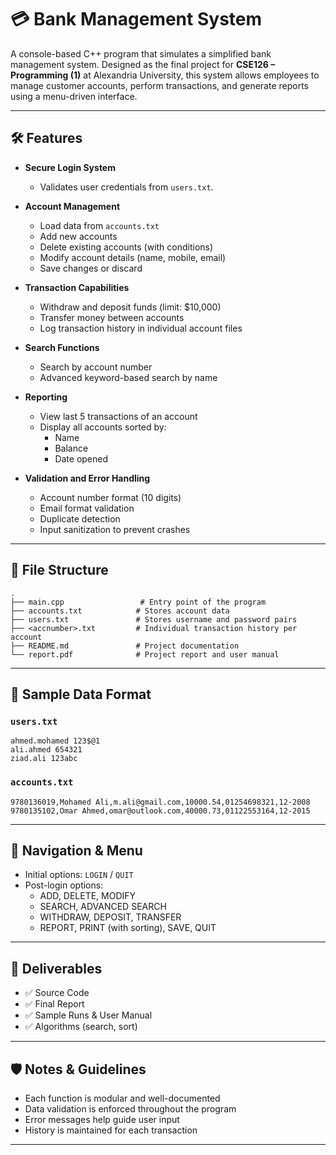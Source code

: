 # 💳 Bank Management System

A console-based C++ program that simulates a simplified bank management system. Designed as the final project for **CSE126 – Programming (1)** at Alexandria University, this system allows employees to manage customer accounts, perform transactions, and generate reports using a menu-driven interface.

---

## 🛠️ Features

- **Secure Login System**
  - Validates user credentials from `users.txt`.

- **Account Management**
  - Load data from `accounts.txt`
  - Add new accounts
  - Delete existing accounts (with conditions)
  - Modify account details (name, mobile, email)
  - Save changes or discard

- **Transaction Capabilities**
  - Withdraw and deposit funds (limit: $10,000)
  - Transfer money between accounts
  - Log transaction history in individual account files

- **Search Functions**
  - Search by account number
  - Advanced keyword-based search by name

- **Reporting**
  - View last 5 transactions of an account
  - Display all accounts sorted by:
    - Name
    - Balance
    - Date opened

- **Validation and Error Handling**
  - Account number format (10 digits)
  - Email format validation
  - Duplicate detection
  - Input sanitization to prevent crashes

---

## 📁 File Structure

```
.
├── main.cpp                 # Entry point of the program
├── accounts.txt            # Stores account data
├── users.txt               # Stores username and password pairs
├── <accnumber>.txt         # Individual transaction history per account
├── README.md               # Project documentation
└── report.pdf              # Project report and user manual
```

---

## 🧪 Sample Data Format

### `users.txt`
```
ahmed.mohamed 123$@1
ali.ahmed 654321
ziad.ali 123abc
```

### `accounts.txt`
```
9780136019,Mohamed Ali,m.ali@gmail.com,10000.54,01254698321,12-2008
9780135102,Omar Ahmed,omar@outlook.com,40000.73,01122553164,12-2015
```

---

## 🧭 Navigation & Menu

- Initial options: `LOGIN` / `QUIT`
- Post-login options:
  - ADD, DELETE, MODIFY
  - SEARCH, ADVANCED SEARCH
  - WITHDRAW, DEPOSIT, TRANSFER
  - REPORT, PRINT (with sorting), SAVE, QUIT

---

## 🧾 Deliverables

- ✅ Source Code
- ✅ Final Report
- ✅ Sample Runs & User Manual
- ✅ Algorithms (search, sort)


---

## 🛡️ Notes & Guidelines

- Each function is modular and well-documented
- Data validation is enforced throughout the program
- Error messages help guide user input
- History is maintained for each transaction
---

